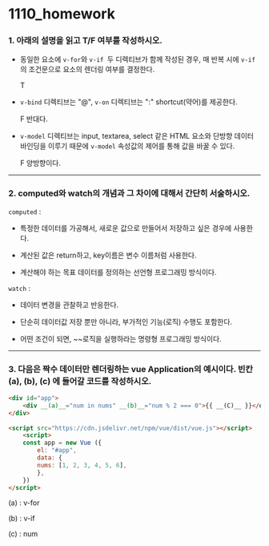 # 1110_homework

### 1. 아래의 설명을 읽고 T/F 여부를 작성하시오.

- 동일한 요소에 `v-for`와 `v-if `두 디렉티브가 함께 작성된 경우, 매 반복 시에 `v-if`의 조건문으로 요소의 렌더링 여부를 결정한다.  

  T 

- `v-bind` 디렉티브는 "@", `v-on` 디렉티브는 ":" shortcut(약어)를 제공한다.

  F 반대다.

- `v-model` 디렉티브는 input, textarea, select 같은 HTML 요소와 단방향 데이터 바인딩을 이루기 때문에 `v-model` 속성값의 제어를 통해 값을 바꿀 수 있다.

  F 양방향이다.

---

### 2. computed와 watch의 개념과 그 차이에 대해서 간단히 서술하시오.

`computed` : 

- 특정한 데이터를 가공해서, 새로운 값으로 만들어서 저장하고 싶은 경우에 사용한다.

- 계산된 값은  return하고, key이름은 변수 이름처럼 사용한다. 
- 계산해야 하는 목표 데이터를 정의하는 선언형 프로그래밍 방식이다. 

`watch` :

- 데이터 변경을 관찰하고 반응한다. 
- 단순히 데이터값 저장 뿐만 아니라, 부가적인 기능(로직) 수행도 포함한다. 

- 어떤 조건이 되면, ~~로직을 실행하라는 명령형 프로그래밍 방식이다. 

---

### 3. 다음은 짝수 데이터만 렌더링하는 vue Application의 예시이다. 빈칸 (a), (b), (c) 에 들어갈 코드를 작성하시오.

```html
<div id="app">
    <div __(a)__="num in nums" __(b)__="num % 2 === 0">{{ __(C)__ }}</div>
</div>
    
<script src="https://cdn.jsdelivr.net/npm/vue/dist/vue.js"></script>
    <script>
    const app = new Vue ({
        el: "#app",
        data: {
        nums: [1, 2, 3, 4, 5, 6],
        },
    })
</script>
```

(a) : v-for

(b) : v-if

(c) : num





